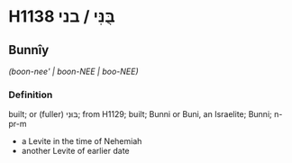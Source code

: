 # H1138 בֻּנִּי / בני

## Bunnîy

_(boon-nee' | boon-NEE | boo-NEE)_

### Definition

built; or (fuller) בּוּנִי; from H1129; built; Bunni or Buni, an Israelite; Bunni; n-pr-m

- a Levite in the time of Nehemiah
- another Levite of earlier date

